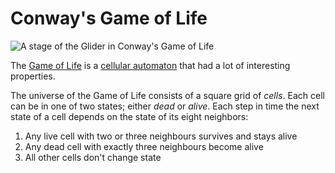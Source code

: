 # Conway's Game of Life
![A stage of the Glider in Conway's Game of Life](https://codekatachallenge.github.io/simple_design/image/glider.svg)

The [Game of Life][wikipedia:life] is a [cellular automaton][wikipedia:cellular-automaton] that had a lot of interesting properties.

The universe of the Game of Life consists of a square grid of _cells_. Each cell can be in one of two states; either _dead_ or _alive_. Each step in time the next state of a cell depends on the state of its eight neighbors:

1. Any live cell with two or three neighbours survives and stays alive
2. Any dead cell with exactly three neighbours become alive
3. All other cells don't change state

[wikipedia:cellular-automaton]: https://en.wikipedia.org/wiki/Cellular_automaton
[wikipedia:life]: https://en.wikipedia.org/wiki/Conway%27s_Game_of_Life
